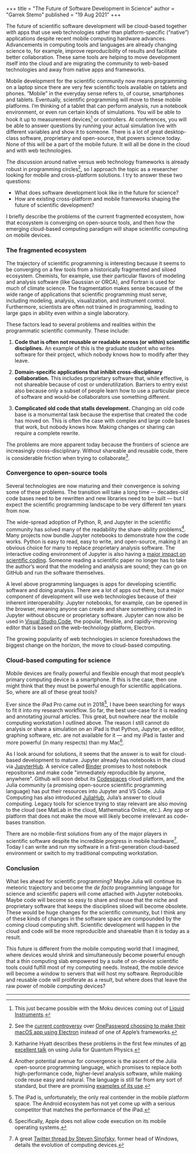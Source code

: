 +++
title = "The Future of Software Development in Science"
author = "Garrek Stemo"
published = "19 Aug 2021"
+++

The future of scientific software development will be cloud-based
together with apps that use web technologies rather than
platform-specific (“native”) applications despite recent mobile
computing hardware advances. Advancements in computing tools and
languages are already changing science to, for example, improve
reproducibility of results and facilitate better collaboration. These
same tools are helping to move development itself into the cloud and are
migrating the community to web-based technologies and away from native
apps and frameworks.

Mobile development for the scientific community now means programming on
a laptop since there are very few scientific tools available on tablets
and phones. “Mobile” in the everyday sense refers to, of course,
smartphones and tablets. Eventually, scientific programming will move to
these mobile platforms. I’m thinking of a tablet that can perform
analysis, run a notebook environment, or even run certain kinds of
simulations. You will be able to hook it up to measurement devices[^1] or
controllers. At conferences, you will be able to answer questions by
running your actual simulation live with different variables and show it
to someone. There is a lot of great desktop-class software, proprietary
and open-source, that powers science today. None of this will be a part
of the mobile future. It will all be done in the cloud and with web
technologies.

The discussion around native versus web technology frameworks is already
robust in programming circles[^2], so I approach the topic as a
researcher looking for mobile and cross-platform solutions. I try to
answer these two questions:

- What does software development look like in the future for science? 
- How are existing cross-platform and mobile frameworks  shaping the future of scientific development?

I briefly describe the problems of the current fragmented ecosystem, how
that ecosystem is converging on open-source tools, and then how the
emerging cloud-based computing paradigm will shape scientific computing
on mobile devices.

### The fragmented ecosystem

The trajectory of scientific programming is interesting because it seems
to be converging on a few tools from a historically fragmented and
siloed ecosystem. Chemists, for example, use their particular flavors of
modeling and analysis software (like Gaussian or ORCA), and Fortran is
used for much of climate science. The fragmentation makes sense because
of the wide range of applications that scientific programming must
serve, including modeling, analysis, visualization, and instrument
control. Furthermore, scientists are often not trained in programming,
leading to large gaps in ability even within a single laboratory.

These factors lead to several problems and realities within the
programmatic scientific community. These include:

1. **Code that is often not reusable or readable across (or within) scientific disciplines.** An example of this is the graduate student who writes software for their project, which nobody knows how to modify after they leave.

2. **Domain-specific applications that inhibit cross-disciplinary collaboration.** This includes proprietary software that, while effective, is not shareable because of cost or underutilization. Barriers to entry exist also because only a subset of people learn how to use a particular piece of software and would-be collaborators use something different.

3. **Complicated old code that stalls development.** Changing an old code base is a monumental task because the expertise that created the code has moved on. This is often the case with complex and large code bases that work, but nobody knows how. Making changes or sharing can require a complete rewrite.

The problems are more apparent today because the frontiers of science
are increasingly cross-disciplinary. Without shareable and reusable
code, there is considerable friction when trying to collaborate[^3].

### Convergence to open-source tools

Several technologies are now maturing and their convergence is solving
some of these problems. The transition will take a long time —
decades-old code bases need to be rewritten and new libraries need to be
built — but I expect the scientific programming landscape to be very
different ten years from now.

The wide-spread adoption of Python, R, and Jupyter in the scientific
community has solved many of the readability the share-ability
problems[^4]. Many projects now bundle Jupyter notebooks to demonstrate
how the code works. Python is easy to read, easy to write, and
open-source, making it an obvious choice for many to replace proprietary
analysis software. The interactive coding environment of Jupyter is also
having a
[major impact on scientific coding](https://crd.lbl.gov/news-and-publications/news/2021/project-jupyter-a-computer-code-that-transformed-science/). Someone reading a
scientific paper no longer has to take the author’s word that the
modeling and analysis are sound; they can go on GitHub and run the
software themselves.

A level above programming languages is apps for developing scientific
software and doing analysis. There are a lot of apps out there, but a
major component of development will use web technologies because of
their inherent interoperability. Jupyter notebooks, for example, can be
opened in the browser, meaning anyone can create and share something
created in Jupyter without obscure or proprietary software. Jupyter can
now also be used in [Visual Studio Code](https://code.visualstudio.com),
the popular, flexible, and rapidly-improving editor that is based on the
web-technology platform, Electron.

The growing popularity of web technologies in science foreshadows the
biggest change on the horizon, the move to cloud-based computing.

### Cloud-based computing for science

Mobile devices are finally powerful and flexible enough that most
people’s primary computing device is a smartphone. If this is the case,
then one might think that they must be powerful enough for scientific
applications. So, where are all of these great tools?

Ever since the iPad Pro came out in 2018[^5], I have been searching for
ways to fit it into my research workflow. So far, the best use-case for
it is reading and annotating journal articles. This great, but nowhere
near the mobile computing workstation I outlined above. The reason I
still cannot do analysis or share a simulation on an iPad is that
Python, Jupyter, an editor, graphing software, etc. are not available
for it — and my iPad is faster and more powerful (in many respects) than
my Mac[^6].

As I look around for solutions, it seems that the answer is to wait for
cloud-based development to mature. Jupyter already has notebooks in the
cloud via [JupyterHub](https://jupyterhub.readthedocs.io/en/stable/). A
service called [Binder](https://mybinder.org) promises to host notebook
repositories and make code "immediately reproducible by anyone,
anywhere". Github will soon debut its
[Codespaces](https://github.com/features/codespaces) cloud platform, and
the Julia community (a promising open-source scientific programming
language) has put their resources into Jupyter and VS Code. Julia
Computing has also introduced [JuliaHub](https://juliahub.com), Julia’s
answer to cloud computing. Legacy tools for science trying to stay
relevant are also moving to the cloud (see MatLab in the cloud,
Mathematica Online, etc.). Any app or platform that does not make the
move will likely become irrelevant as code-bases transition.

There are no mobile-first solutions from any of the major players in
scientific software despite the incredible progress in mobile
hardware[^7]. Today I can write and run my software in a first-generation
cloud-based environment or switch to my traditional computing
workstation.

### Conclusion

What lies ahead for scientific programming? Maybe Julia will continue
its meteoric trajectory and become the *de facto* programming language
for science and scientific papers will come attached with Jupyter
notebooks. Maybe code will become so easy to share and reuse that the
niche and proprietary software that keeps the disciplines siloed will
become obsolete. These would be huge changes for the scientific
community, but I think any of these kinds of changes in the software
space are compounded by the coming cloud computing shift. Scientific
development will happen in the cloud and code will be more reproducible
and shareable than it is today as a result.

This future is different from the mobile computing world that I
imagined, where devices would shrink and simultaneously become powerful
enough that a thin computing slab empowered by a suite of on-device
scientific tools could fulfill most of my computing needs. Instead, the
mobile device will become a window to servers that will host my
software. Reproducible and reusable code will proliferate as a result,
but where does that leave the raw power of mobile computing devices?


___

[^1]: This just became possible with the Moku devices coming out of [Liquid Instruments](https://liquidinstruments.com).

[^2]: See the [current controversy](https://sixcolors.com/post/2021/08/not-important-enough-1password-abandons-its-native-mac-app) over [OnePassword choosing to make their macOS app using Electron](https://blog.1password.com/1password-8-for-mac-is-now-in-early-access/) instead of one of Apple’s frameworks.

[^3]: Katharine Hyatt describes these problems in the first few minutes of [an excellent talk](https://youtu.be/4giNd6HLUQg) on using Julia for Quantum Physics.

[^4]: Another potential avenue for convergence is the ascent of the Julia open-source programming language, which promises to replace both high-performance code, higher-level analysis software, while making code reuse easy and natural. The language is still far from any sort of standard, but there are promising [examples of its use](https://www.nature.com/articles/d41586-019-02310-3).

[^5]: The iPad is, unfortunately, the only real contender in the mobile platform space. The Android ecosystem has not yet come up with a serious competitor that matches the performance of the iPad.

[^6]: Specifically, Apple does not allow code execution on its mobile operating systems.

[^7]: A great [Twitter thread by Steven Sinofsky](https://twitter.com/stevesi/status/1240327411478061056?s=21), former head of Windows, details the evolution of computing devices.